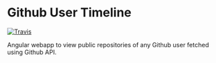 # Github User Timeline

[![Travis](https://travis-ci.com/cyberpirate92/github-user-timeline.svg?branch=master)](https://travis-ci.com/cyberpirate92/github-user-timeline)

Angular webapp to view public repositories of any Github user fetched using Github API.